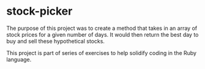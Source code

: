 # stock-picker

The purpose of this project was to create a method that takes in an array of stock prices for a given number of days. It would then return the best day to buy and sell these hypothetical stocks.

This project is part of series of exercises to help solidify coding in the Ruby language.